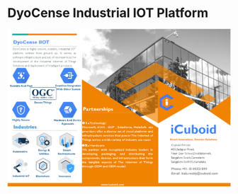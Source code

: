 
DyoCense Industrial IOT Platform
========

<img src="https://github.com/balureddy003/DyoCense/blob/master/dyocense%20platform_1.png" 
alt="IMAGE ALT TEXT HERE"/>
